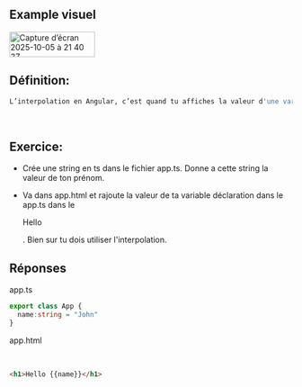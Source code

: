 ## Example visuel 

<img width="152" height="45" alt="Capture d’écran 2025-10-05 à 21 40 37" src="https://github.com/user-attachments/assets/3208af46-4d15-46ef-a128-d2a1bb897a13" />

<br>

## Définition:

```bash
L’interpolation en Angular, c’est quand tu affiches la valeur d'une variable dans le HTML en l’entourant avec {{ }}.
```

<br>

## Exercice: 

- Crée une string en ts dans le fichier app.ts.
Donne a cette string la valeur de ton prénom.

- Va dans app.html
et rajoute la valeur de ta variable déclaration dans le app.ts 
dans le <p>Hello</p>.
Bien sur tu dois utiliser l'interpolation. 








## Réponses

app.ts 

```ts
export class App {
  name:string = "John"
}
```


app.html

<br> 

```html
<h1>Hello {{name}}</h1>
```

